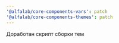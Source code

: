 ```yaml
---
'@alfalab/core-components-vars': patch
'@alfalab/core-components-themes': patch
---
```


Доработан скрипт сборки тем
